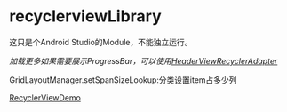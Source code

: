 # recyclerviewLibrary

这只是个Android Studio的Module，不能独立运行。

_加载更多如果需要展示ProgressBar，可以使用[HeaderViewRecyclerAdapter](https://gist.github.com/darnmason/7bbf8beae24fe7296c8a)_

GridLayoutManager.setSpanSizeLookup:分类设置item占多少列

[RecyclerViewDemo](https://github.com/niyueming/RecyclerViewDemo.git)

